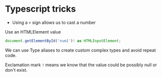 # Typescript tricks
- Using a `+` sign allows us to cast a number

Use an HTMLElement value
```javascript
document.getElementById('num1')! as HTMLInputElement;
```

We can use Type aliases to create custom complex types and avoid repeat code.

Exclamation mark `!` means we know that the value could be possibly null or don't exist.
